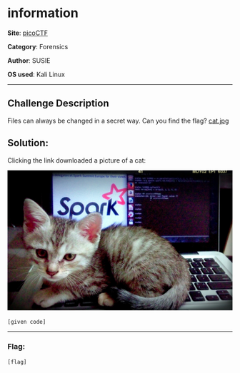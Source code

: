 # information

**Site**: [picoCTF](https://www.picoctf.org/)

**Category**: Forensics

**Author**: SUSIE

**OS used**: Kali Linux

----

## Challenge Description

Files can always be changed in a secret way. Can you find the flag? [cat.jpg](http://www.com/)


## Solution:

Clicking the link downloaded a picture of a cat:

![Alt text](https://github.com/blackholeorbit/nullbit/blob/main/cat.jpg "a title")

```
[given code]
```

----

### Flag:
```
[flag]
```

